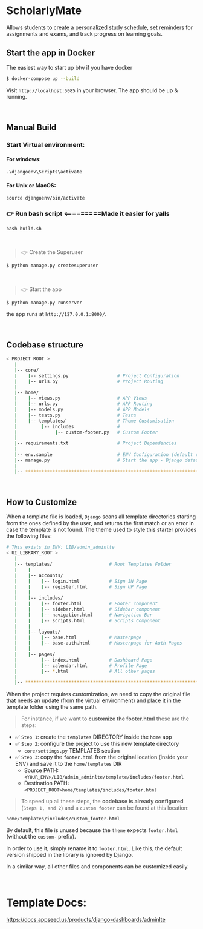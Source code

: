 # ScholarlyMate

Allows students to create a personalized study schedule, set reminders for assignments and exams, and track progress on learning goals.

## Start the app in Docker

The easiest way to start up btw if you have docker

```bash
$ docker-compose up --build
```

Visit `http://localhost:5085` in your browser. The app should be up & running.

<br />

## Manual Build

### Start Virtual environment:

#### For windows:

```
.\djangoenv\Scripts\activate
```

#### For Unix or MacOS:

```
source djangoenv/bin/activate
```

### 👉 Run bash script <=========Made it easier for yalls

```
bash build.sh
```

<br />

> 👉 Create the Superuser

```bash
$ python manage.py createsuperuser
```

<br />

> 👉 Start the app

```bash
$ python manage.py runserver
```

the app runs at `http://127.0.0.1:8000/`.

<br />

## Codebase structure

```bash
< PROJECT ROOT >
   |
   |-- core/
   |    |-- settings.py                  # Project Configuration
   |    |-- urls.py                      # Project Routing
   |
   |-- home/
   |    |-- views.py                     # APP Views
   |    |-- urls.py                      # APP Routing
   |    |-- models.py                    # APP Models
   |    |-- tests.py                     # Tests
   |    |-- templates/                   # Theme Customisation
   |         |-- includes                #
   |              |-- custom-footer.py   # Custom Footer
   |
   |-- requirements.txt                  # Project Dependencies
   |
   |-- env.sample                        # ENV Configuration (default values)
   |-- manage.py                         # Start the app - Django default start script
   |
   |-- ************************************************************************
```

<br />

## How to Customize

When a template file is loaded, `Django` scans all template directories starting from the ones defined by the user, and returns the first match or an error in case the template is not found.
The theme used to style this starter provides the following files:

```bash
# This exists in ENV: LIB/admin_adminlte
< UI_LIBRARY_ROOT >
   |
   |-- templates/                     # Root Templates Folder
   |    |
   |    |-- accounts/
   |    |    |-- login.html           # Sign IN Page
   |    |    |-- register.html        # Sign UP Page
   |    |
   |    |-- includes/
   |    |    |-- footer.html          # Footer component
   |    |    |-- sidebar.html         # Sidebar component
   |    |    |-- navigation.html      # Navigation Bar
   |    |    |-- scripts.html         # Scripts Component
   |    |
   |    |-- layouts/
   |    |    |-- base.html            # Masterpage
   |    |    |-- base-auth.html       # Masterpage for Auth Pages
   |    |
   |    |-- pages/
   |         |-- index.html           # Dashboard Page
   |         |-- calendar.html        # Profile Page
   |         |-- *.html               # All other pages
   |
   |-- ************************************************************************
```

When the project requires customization, we need to copy the original file that needs an update (from the virtual environment) and place it in the template folder using the same path.

> For instance, if we want to **customize the footer.html** these are the steps:

- ✅ `Step 1`: create the `templates` DIRECTORY inside the `home` app
- ✅ `Step 2`: configure the project to use this new template directory
  - `core/settings.py` TEMPLATES section
- ✅ `Step 3`: copy the `footer.html` from the original location (inside your ENV) and save it to the `home/templates` DIR
  - Source PATH: `<YOUR_ENV>/LIB/admin_adminlte/template/includes/footer.html`
  - Destination PATH: `<PROJECT_ROOT>home/templates/includes/footer.html`

> To speed up all these steps, the **codebase is already configured** (`Steps 1, and 2`) and a `custom footer` can be found at this location:

`home/templates/includes/custom_footer.html`

By default, this file is unused because the `theme` expects `footer.html` (without the `custom-` prefix).

In order to use it, simply rename it to `footer.html`. Like this, the default version shipped in the library is ignored by Django.

In a similar way, all other files and components can be customized easily.

<br />

# Template Docs:

https://docs.appseed.us/products/django-dashboards/adminlte
